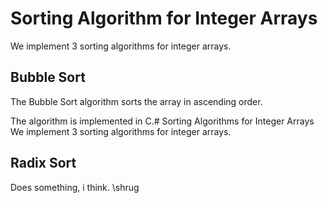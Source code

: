 # Sorting Algorithm for Integer Arrays

We implement 3 sorting algorithms for integer arrays.

## Bubble Sort

The Bubble Sort algorithm sorts the array in ascending order.

The algorithm is implemented in C.# Sorting Algorithms for Integer Arrays
We implement 3 sorting algorithms for integer arrays.
## Radix Sort

Does something, i think. \shrug
